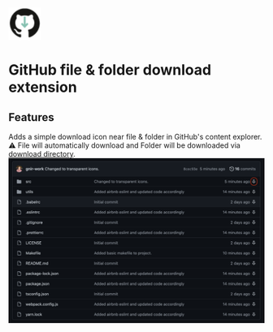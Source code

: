 <img src="src/assets/img/icon-128.png" width="64"/>

# GitHub file & folder download extension

## Features
Adds a simple download icon near file & folder in GitHub's content explorer.  
:warning: File will automatically download and Folder will be downloaded via [download directory](https://download-directory.github.io/).  
![download_icon](/docs/download_icon_example.png)
